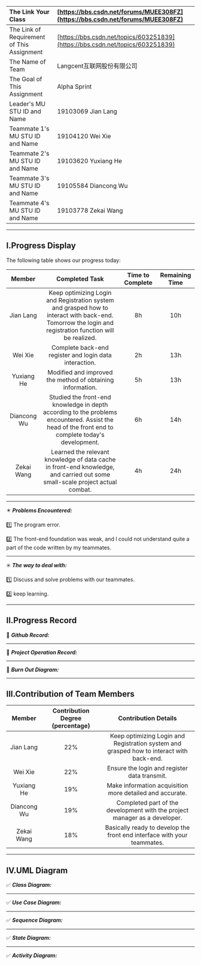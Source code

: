 



| The Link Your Class                        | [https://bbs.csdn.net/forums/MUEE308FZ](https://bbs.csdn.net/forums/MUEE308FZ) |
| :----------------------------------------- | :----------------------------------------------------------- |
| The Link of Requirement of This Assignment | [https://bbs.csdn.net/topics/603251839](https://bbs.csdn.net/topics/603251839) |
| The Name of Team                           | Langcent互联网股份有限公司                                   |
| The Goal of This Assignment                | Alpha Sprint                                                 |
| Leader's MU STU ID and Name                | 19103069  Jian Lang                                          |
| Teammate 1's MU STU ID and Name            | 19104120  Wei Xie                                            |
| Teammate 2's MU STU ID and Name            | 19103620  Yuxiang He                                         |
| Teammate 3's MU STU ID and Name            | 19105584  Diancong Wu                                        |
| Teammate 4's MU STU ID and Name            | 19103778  Zekai Wang                                         |

------

## I.Progress Display

The following table shows our progress today:

|   Member    |                        Completed Task                        | Time to Complete | Remaining Time |
| :---------: | :----------------------------------------------------------: | :--------------: | :------------: |
|  Jian Lang  | Keep optimizing Login and Registration system and grasped how to interact with back-end. Tomorrow the login and registration function will be realized. |        8h        |      10h       |
|   Wei Xie   |    Complete back-end register and login data interaction.    |        2h        |      13h       |
| Yuxiang He  |  Modified and improved the method of obtaining information.  |        5h        |      13h       |
| Diancong Wu | Studied the front-end knowledge in depth according to the problems encountered. Assist the head of the front end to complete today's development. |        6h        |      14h       |
| Zekai Wang  | Learned the relevant knowledge of data cache in front-end knowledge, and carried out some small-scale project actual combat. |        4h        |      24h       |

------

✴️ ***Problems Encountered:***

1️⃣ The program error.

2️⃣ The front-end foundation was weak, and I could not understand quite a part of the code written by my teammates.

------

✳️ ***The way to deal with:***

1️⃣ Discuss and solve problems with our teammates.

2️⃣ keep learning.

------

## II.Progress Record

📝 ***Github Record:***



------

📝 ***Project Operation Record:***



------

 📝 ***Burn Out Diagram:***



------

## III.Contribution of Team Members

|   Member    | Contribution Degree (percentage) |                     Contribution Details                     |
| :---------: | :------------------------------: | :----------------------------------------------------------: |
|  Jian Lang  |               22%                | Keep optimizing Login and Registration system and grasped how to interact with back-end. |
|   Wei Xie   |               22%                |         Ensure the login and register data transmit.         |
| Yuxiang He  |               19%                |   Make information acquisition more detailed and accurate.   |
| Diancong Wu |               19%                | Completed part of the development with the project manager as a developer. |
| Zekai Wang  |               18%                | Basically ready to develop the front end interface with your teammates. |

------

## IV.UML Diagram

✅ ***Class Diagram:***



------

✅ ***Use Case Diagram:***



------

✅ ***Sequence Diagram:***



------

✅ ***State Diagram:***



------

✅ ***Activity Diagram:***

